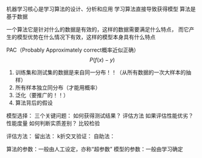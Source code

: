 机器学习核心是学习算法的设计、分析和应用
学习算法直接导致获得模型
算法是基于数据

一个算法它是针对什么的数据是有效的，这样的数据需要满足什么特点，
而它产生的模型优势在什么情况下有效，这样的模型本身具有什么特点

PAC（Probably Approximately correct概率近似正确）
$$ P( f(x) - y  )  $$


1. 训练集和测试集的数据是来自同一分布！！（从所有数据的一次大样本的抽样）
2. 所有样本独立同分布（才能用概率）
3. 泛化（要推广的！！）
4. 算法背后的假设


模型选择：
三个关键问题：
如何获得测试结果？  评估方法
如果评估性能优劣？  性能度量
如何判断实质差别？  比较检验

评估方法：
留出法：
k折交叉验证：
自助法：

算法的参数：一般由人工设定，亦称“超参数”
模型的参数：一般由学习确定

